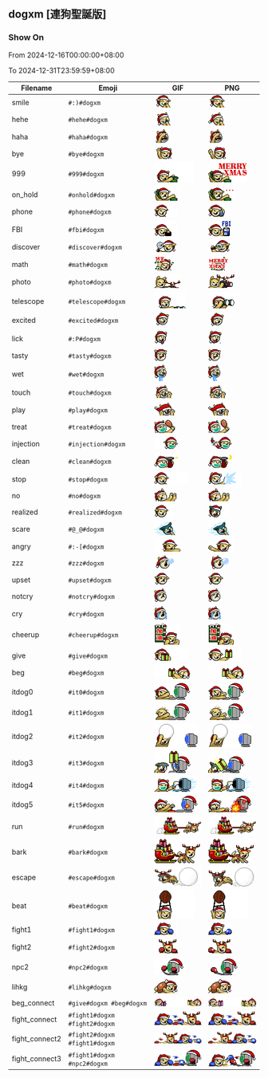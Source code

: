 ## dogxm [連狗聖誕版]

### Show On
From 2024-12-16T00:00:00+08:00

To 2024-12-31T23:59:59+08:00

| Filename | Emoji | GIF | PNG |
| --- | --- | --- | --- |
| smile | `#:)#dogxm` | ![smile](../../assets/android/faces/dogxm/smile.gif) | ![smile](../../assets/android/faces_png/dogxm/smile.png) |
| hehe | `#hehe#dogxm` | ![hehe](../../assets/android/faces/dogxm/hehe.gif) | ![hehe](../../assets/android/faces_png/dogxm/hehe.png) |
| haha | `#haha#dogxm` | ![haha](../../assets/android/faces/dogxm/haha.gif) | ![haha](../../assets/android/faces_png/dogxm/haha.png) |
| bye | `#bye#dogxm` | ![bye](../../assets/android/faces/dogxm/bye.gif) | ![bye](../../assets/android/faces_png/dogxm/bye.png) |
| 999 | `#999#dogxm` | ![999](../../assets/android/faces/dogxm/999.gif) | ![999](../../assets/android/faces_png/dogxm/999.png) |
| on_hold | `#onhold#dogxm` | ![on_hold](../../assets/android/faces/dogxm/on_hold.gif) | ![on_hold](../../assets/android/faces_png/dogxm/on_hold.png) |
| phone | `#phone#dogxm` | ![phone](../../assets/android/faces/dogxm/phone.gif) | ![phone](../../assets/android/faces_png/dogxm/phone.png) |
| FBI | `#fbi#dogxm` | ![FBI](../../assets/android/faces/dogxm/FBI.gif) | ![FBI](../../assets/android/faces_png/dogxm/FBI.png) |
| discover | `#discover#dogxm` | ![discover](../../assets/android/faces/dogxm/discover.gif) | ![discover](../../assets/android/faces_png/dogxm/discover.png) |
| math | `#math#dogxm` | ![math](../../assets/android/faces/dogxm/math.gif) | ![math](../../assets/android/faces_png/dogxm/math.png) |
| photo | `#photo#dogxm` | ![photo](../../assets/android/faces/dogxm/photo.gif) | ![photo](../../assets/android/faces_png/dogxm/photo.png) |
| telescope | `#telescope#dogxm` | ![telescope](../../assets/android/faces/dogxm/telescope.gif) | ![telescope](../../assets/android/faces_png/dogxm/telescope.png) |
| excited | `#excited#dogxm` | ![excited](../../assets/android/faces/dogxm/excited.gif) | ![excited](../../assets/android/faces_png/dogxm/excited.png) |
| lick | `#:P#dogxm` | ![lick](../../assets/android/faces/dogxm/lick.gif) | ![lick](../../assets/android/faces_png/dogxm/lick.png) |
| tasty | `#tasty#dogxm` | ![tasty](../../assets/android/faces/dogxm/tasty.gif) | ![tasty](../../assets/android/faces_png/dogxm/tasty.png) |
| wet | `#wet#dogxm` | ![wet](../../assets/android/faces/dogxm/wet.gif) | ![wet](../../assets/android/faces_png/dogxm/wet.png) |
| touch | `#touch#dogxm` | ![touch](../../assets/android/faces/dogxm/touch.gif) | ![touch](../../assets/android/faces_png/dogxm/touch.png) |
| play | `#play#dogxm` | ![play](../../assets/android/faces/dogxm/play.gif) | ![play](../../assets/android/faces_png/dogxm/play.png) |
| treat | `#treat#dogxm` | ![treat](../../assets/android/faces/dogxm/treat.gif) | ![treat](../../assets/android/faces_png/dogxm/treat.png) |
| injection | `#injection#dogxm` | ![injection](../../assets/android/faces/dogxm/injection.gif) | ![injection](../../assets/android/faces_png/dogxm/injection.png) |
| clean | `#clean#dogxm` | ![clean](../../assets/android/faces/dogxm/clean.gif) | ![clean](../../assets/android/faces_png/dogxm/clean.png) |
| stop | `#stop#dogxm` | ![stop](../../assets/android/faces/dogxm/stop.gif) | ![stop](../../assets/android/faces_png/dogxm/stop.png) |
| no | `#no#dogxm` | ![no](../../assets/android/faces/dogxm/no.gif) | ![no](../../assets/android/faces_png/dogxm/no.png) |
| realized | `#realized#dogxm` | ![realized](../../assets/android/faces/dogxm/realized.gif) | ![realized](../../assets/android/faces_png/dogxm/realized.png) |
| scare | `#@_@#dogxm` | ![scare](../../assets/android/faces/dogxm/scare.gif) | ![scare](../../assets/android/faces_png/dogxm/scare.png) |
| angry | `#:-[#dogxm` | ![angry](../../assets/android/faces/dogxm/angry.gif) | ![angry](../../assets/android/faces_png/dogxm/angry.png) |
| zzz | `#zzz#dogxm` | ![zzz](../../assets/android/faces/dogxm/zzz.gif) | ![zzz](../../assets/android/faces_png/dogxm/zzz.png) |
| upset | `#upset#dogxm` | ![upset](../../assets/android/faces/dogxm/upset.gif) | ![upset](../../assets/android/faces_png/dogxm/upset.png) |
| notcry | `#notcry#dogxm` | ![notcry](../../assets/android/faces/dogxm/notcry.gif) | ![notcry](../../assets/android/faces_png/dogxm/notcry.png) |
| cry | `#cry#dogxm` | ![cry](../../assets/android/faces/dogxm/cry.gif) | ![cry](../../assets/android/faces_png/dogxm/cry.png) |
| cheerup | `#cheerup#dogxm` | ![cheerup](../../assets/android/faces/dogxm/cheerup.gif) | ![cheerup](../../assets/android/faces_png/dogxm/cheerup.png) |
| give | `#give#dogxm` | ![give](../../assets/android/faces/dogxm/give.gif) | ![give](../../assets/android/faces_png/dogxm/give.png) |
| beg | `#beg#dogxm` | ![beg](../../assets/android/faces/dogxm/beg.gif) | ![beg](../../assets/android/faces_png/dogxm/beg.png) |
| itdog0 | `#it0#dogxm` | ![itdog0](../../assets/android/faces/dogxm/itdog0.gif) | ![itdog0](../../assets/android/faces_png/dogxm/itdog0.png) |
| itdog1 | `#it1#dogxm` | ![itdog1](../../assets/android/faces/dogxm/itdog1.gif) | ![itdog1](../../assets/android/faces_png/dogxm/itdog1.png) |
| itdog2 | `#it2#dogxm` | ![itdog2](../../assets/android/faces/dogxm/itdog2.gif) | ![itdog2](../../assets/android/faces_png/dogxm/itdog2.png) |
| itdog3 | `#it3#dogxm` | ![itdog3](../../assets/android/faces/dogxm/itdog3.gif) | ![itdog3](../../assets/android/faces_png/dogxm/itdog3.png) |
| itdog4 | `#it4#dogxm` | ![itdog4](../../assets/android/faces/dogxm/itdog4.gif) | ![itdog4](../../assets/android/faces_png/dogxm/itdog4.png) |
| itdog5 | `#it5#dogxm` | ![itdog5](../../assets/android/faces/dogxm/itdog5.gif) | ![itdog5](../../assets/android/faces_png/dogxm/itdog5.png) |
| run | `#run#dogxm` | ![run](../../assets/android/faces/dogxm/run.gif) | ![run](../../assets/android/faces_png/dogxm/run.png) |
| bark | `#bark#dogxm` | ![bark](../../assets/android/faces/dogxm/bark.gif) | ![bark](../../assets/android/faces_png/dogxm/bark.png) |
| escape | `#escape#dogxm` | ![escape](../../assets/android/faces/dogxm/escape.gif) | ![escape](../../assets/android/faces_png/dogxm/escape.png) |
| beat | `#beat#dogxm` | ![beat](../../assets/android/faces/dogxm/beat.gif) | ![beat](../../assets/android/faces_png/dogxm/beat.png) |
| fight1 | `#fight1#dogxm` | ![fight1](../../assets/android/faces/dogxm/fight1.gif) | ![fight1](../../assets/android/faces_png/dogxm/fight1.png) |
| fight2 | `#fight2#dogxm` | ![fight2](../../assets/android/faces/dogxm/fight2.gif) | ![fight2](../../assets/android/faces_png/dogxm/fight2.png) |
| npc2 | `#npc2#dogxm` | ![npc2](../../assets/android/faces/dogxm/npc2.gif) | ![npc2](../../assets/android/faces_png/dogxm/npc2.png) |
| lihkg | `#lihkg#dogxm` | ![lihkg](../../assets/android/faces/dogxm/lihkg.gif) | ![lihkg](../../assets/android/faces_png/dogxm/lihkg.png) |
| beg_connect | `#give#dogxm #beg#dogxm` | ![beg_connect](../../assets/android/faces/dogxm/beg_connect.gif) | ![beg_connect](../../assets/android/faces_png/dogxm/beg_connect.png) |
| fight_connect | `#fight1#dogxm #fight2#dogxm` | ![fight_connect](../../assets/android/faces/dogxm/fight_connect.gif) | ![fight_connect](../../assets/android/faces_png/dogxm/fight_connect.png) |
| fight_connect2 | `#fight2#dogxm #fight1#dogxm` | ![fight_connect2](../../assets/android/faces/dogxm/fight_connect2.gif) | ![fight_connect2](../../assets/android/faces_png/dogxm/fight_connect2.png) |
| fight_connect3 | `#fight1#dogxm #npc2#dogxm` | ![fight_connect3](../../assets/android/faces/dogxm/fight_connect3.gif) | ![fight_connect3](../../assets/android/faces_png/dogxm/fight_connect3.png) |

